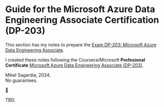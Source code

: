 # Guide for the Microsoft Azure Data Engineering Associate Certification (DP-203)

This section has my notes to prepare the [Exam DP-203: Microsoft Azure Data Engineering Associate](https://learn.microsoft.com/en-us/credentials/certifications/azure-data-engineer).

I created these notes following the Coursera/Microsoft **Profesional Certificate** [Microsoft Azure Data Engineering Associate (DP-203)](https://www.coursera.org/professional-certificates/microsoft-azure-dp-203-data-engineering).

Mikel Sagardia, 2024.  
No guarantees.

:construction:

TBD.
